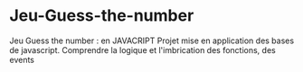 # Jeu-Guess-the-number
Jeu Guess the number : en JAVACRIPT
Projet mise en application des bases de javascript. Comprendre la logique et l'imbrication des fonctions, des events

